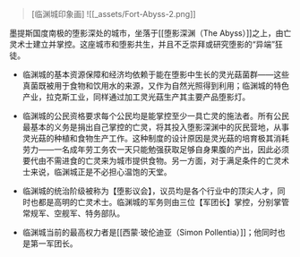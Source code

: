 
> [临渊城印象画]
> ![[_assets/Fort-Abyss-2.png]]


墨提斯国度南极的堕影深处的城市，坐落于[[堕影深渊（The Abyss）]]之上，由亡灵术士建立并掌控。这座城市和堕影共生，并且不乏崇拜或研究堕影的“异端”狂徒。

- 临渊城的基本资源保障和经济均依赖于能在堕影中生长的灵光菇菌群——这些真菌既被用于食物和饮用水的来源，又作为自然光照得到利用；临渊城的特色产业，拉克斯工业，同样通过加工灵光菇生产其主要产品堕影灯。

* 临渊城的公民资格要求每个公民均是能掌控至少一具亡灵的施法者。所有公民最基本的义务是捐出自己掌控的亡灵，将其投入堕影深渊中的灰民营地，从事灵光菇的种植和食物生产工作。这种制度的设计原因是灵光菇的培育极其消耗劳力——一名成年劳工务农一天只能勉强获取足够自身果腹的产出，因此必须要代由不需进食的亡灵来为城市提供食物。另一方面，对于满足条件的亡灵术士来说，临渊城正是不必担心温饱的天堂。

* 临渊城的统治阶级被称为【堕影议会】，议员均是各个行业中的顶尖人才，同时也都是高明的亡灵术士。临渊城的军务则由三位【军团长】掌控，分别掌管常规军、空舰军、特务部队。

* 临渊城当前的最高权力者是[[西蒙·玻伦迪亚（Simon Pollentia）]]；他同时也是第一军团长。


